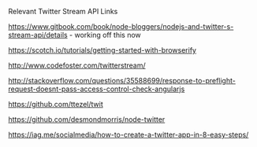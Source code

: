 Relevant Twitter Stream API Links

https://www.gitbook.com/book/node-bloggers/nodejs-and-twitter-s-stream-api/details - working off this now

https://scotch.io/tutorials/getting-started-with-browserify

http://www.codefoster.com/twitterstream/

http://stackoverflow.com/questions/35588699/response-to-preflight-request-doesnt-pass-access-control-check-angularjs

https://github.com/ttezel/twit

https://github.com/desmondmorris/node-twitter

https://iag.me/socialmedia/how-to-create-a-twitter-app-in-8-easy-steps/
